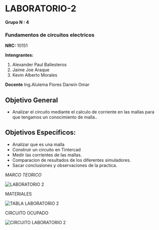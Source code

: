 # LABORATORIO-2
**Grupo N : 4**
### Fundamentos de circuitos electricos 
**NRC:** 10151



**Intengrantes:**
1. Alexander Paul Ballesteros
2.  Jaime Joe Araque
3.   Kevin Alberto Morales 


**Docente** Ing.Alulema Flores Darwin Omar 

## Objetivo General

* Analizar el circuito mediante el calculo de corriente en las mallas para que tengamos un conocimiento de malla..

## Objetivos Especificos:

* Analizar que es una malla
*  Construir un circuito en Tintercad
*  Medir las corrientes de las mallas.
*  Comparacion de resultados de los diferentes simuladores.
*  Sacar conclusiones y observaciones de la practica.

*MARCO TEORICO*

![LABORATORIO 2](https://user-images.githubusercontent.com/93928146/142952973-64628592-c4a8-47d7-85c7-18c1dd1f368a.PNG)


MATERIALES


![TABLA LABORATORIO 2](https://user-images.githubusercontent.com/93928146/142962585-e6ef21f5-160c-4a52-ac8a-61ebd596e69f.PNG)


CIRCUITO OCUPADO


![CIRCUITO LABORATORIO 2](https://user-images.githubusercontent.com/93928146/142962605-2ff1c1fd-5ca1-4e6f-b57f-815a7f86879a.PNG)

